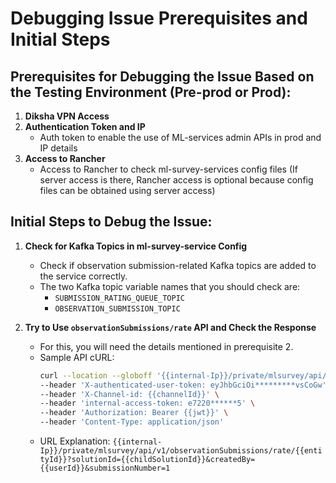 # Debugging Issue Prerequisites and Initial Steps

## Prerequisites for Debugging the Issue Based on the Testing Environment (Pre-prod or Prod):

1. **Diksha VPN Access**
2. **Authentication Token and IP**
   - Auth token to enable the use of ML-services admin APIs in prod and IP details
3. **Access to Rancher**
   - Access to Rancher to check ml-survey-services config files (If server access is there, Rancher access is optional because config files can be obtained using server access)

## Initial Steps to Debug the Issue:

1. **Check for Kafka Topics in ml-survey-service Config**
   - Check if observation submission-related Kafka topics are added to the service correctly.
   - The two Kafka topic variable names that you should check are:
     - `SUBMISSION_RATING_QUEUE_TOPIC`
     - `OBSERVATION_SUBMISSION_TOPIC`

2. **Try to Use `observationSubmissions/rate` API and Check the Response**
   - For this, you will need the details mentioned in prerequisite 2.
   - Sample API cURL:
     ```bash
     curl --location --globoff '{{internal-Ip}}/private/mlsurvey/api/v1/observationSubmissions/rate/81ebb686-251c-4908-a69e-21aa3d974230?solutionId=9d9efa40-6b1f-11ed-9b01-b54f18d93145-OBSERVATION-TEMPLATE_CHILD&createdBy=76f35e8c-7903-4aae-87fd-c297eabc81ab&submissionNumber=1' \
     --header 'X-authenticated-user-token: eyJhbGciOi*********vsCoGw' \
     --header 'X-Channel-id: {{channelId}}' \
     --header 'internal-access-token: e7220******5' \
     --header 'Authorization: Bearer {{jwt}}' \
     --header 'Content-Type: application/json'
     ```
   - URL Explanation:
     `{{internal-Ip}}/private/mlsurvey/api/v1/observationSubmissions/rate/{{entityId}}?solutionId={{childSolutionId}}&createdBy={{userId}}&submissionNumber=1`
